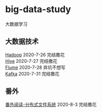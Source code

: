 # big-data-study
大数据学习

## 大数据技术
[Hadoop](note/HADOOP-README.md) 2020-7-26 完结撒花  
[Hive](note/HIVE-README.md)  2020-7-27 完结撒花  
[Flume](note/FLUME-README.md)  2020-7-28 弃坑不想写  
[Kafka](note/KAFKA-README.md)  2020-7-31 完结撒花    

## 番外
[番外阅读-分布式文件系统](note/番外阅读-分布式文件系统.md) 2020-8-3 完结撒花